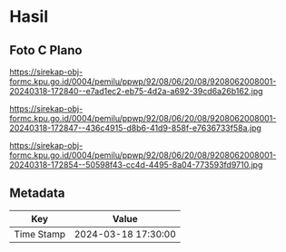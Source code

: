 # Hasil

## Foto C Plano

https://sirekap-obj-formc.kpu.go.id/0004/pemilu/ppwp/92/08/06/20/08/9208062008001-20240318-172840--e7ad1ec2-eb75-4d2a-a692-39cd6a26b162.jpg

https://sirekap-obj-formc.kpu.go.id/0004/pemilu/ppwp/92/08/06/20/08/9208062008001-20240318-172847--436c4915-d8b6-41d9-858f-e7636733f58a.jpg

https://sirekap-obj-formc.kpu.go.id/0004/pemilu/ppwp/92/08/06/20/08/9208062008001-20240318-172854--50598f43-cc4d-4495-8a04-773593fd9710.jpg


## Metadata

| Key        | Value               |
| ---------- | ------------------- |
| Time Stamp | 2024-03-18 17:30:00 |



